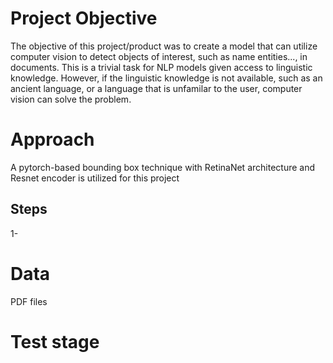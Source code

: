 # Project Objective

The objective of this project/product was to create a model that can utilize computer vision to detect objects of interest, such as name entities..., in documents. This is a trivial task for NLP models given access to linguistic knowledge. However, if the linguistic knowledge is not available, such as an ancient language, or a language that is unfamilar to the user, computer vision can solve the problem.

# Approach

A pytorch-based bounding box technique with RetinaNet architecture and Resnet encoder is utilized for this project  
## Steps
1- 





# Data

PDF files  


# Test stage

